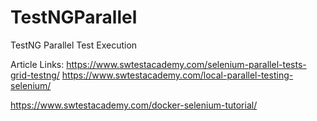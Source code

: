 # TestNGParallel
TestNG Parallel Test Execution

Article Links: https://www.swtestacademy.com/selenium-parallel-tests-grid-testng/
https://www.swtestacademy.com/local-parallel-testing-selenium/

https://www.swtestacademy.com/docker-selenium-tutorial/

